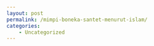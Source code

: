 ```yaml
---
layout: post
permalink: /mimpi-boneka-santet-menurut-islam/
categories:
    - Uncategorized
---
```


